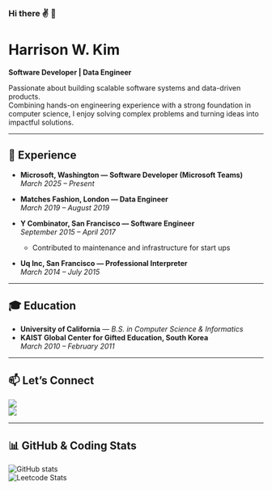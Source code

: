 ### Hi there ✌ 🫤
# Harrison W. Kim  

**Software Developer | Data Engineer**

Passionate about building scalable software systems and data-driven products.  
Combining hands-on engineering experience with a strong foundation in computer science, I enjoy solving complex problems and turning ideas into impactful solutions.

---

## 💼 Experience

- **Microsoft, Washington — Software Developer (Microsoft Teams)**  
  *March 2025 – Present*

- **Matches Fashion, London — Data Engineer**  
  *March 2019 – August 2019*  

- **Y Combinator, San Francisco — Software Engineer**  
  *September 2015 – April 2017*  
  - Contributed to maintenance and infrastructure for start ups

- **Uq Inc, San Francisco — Professional Interpreter**  
  *March 2014 – July 2015*  

---

## 🎓 Education

- **University of California** — *B.S. in Computer Science & Informatics*  
- **KAIST Global Center for Gifted Education, South Korea**  
  *March 2010 – February 2011*  

---

## 📫 Let’s Connect  

<a href="mailto:Wootak95@gmail.com"><img src="https://img.shields.io/badge/Wootak95@gmail.com-F05138?style=flat-square&logo=Gmail&logoColor=white"/></a>  
<a href="https://www.linkedin.com/in/wootak-kim-9bb981119/"><img src="https://img.shields.io/badge/LinkedIn-0077b5?style=flat-square&logo=Linkedin&logoColor=white"/></a>  

---

## 📊 GitHub & Coding Stats  

![GitHub stats](https://github-readme-stats.vercel.app/api?username=Harrisommm&show_icons=true&theme=github_dark)  
![Leetcode Stats](https://leetcard.jacoblin.cool/Harrisommm?theme=dark)  

